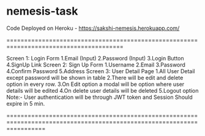 # nemesis-task

Code Deployed on Heroku - https://sakshi-nemesis.herokuapp.com/


=======================================================================================

 Screen 1: Login Form
1.Email (Input)
2.Password (Input)
3.Login Button
4.SignUp Link
Screen 2: Sign Up Form
1.Username
2.Email
3.Password
4.Confirm Password
5.Address
Screen 3: User Detail Page
1.All User Detail except password will be shown in table
2.There will be edit and delete option in every row.
3.On Edit option a modal will be option where user details will be edited
4.On delete user details will be deleted
5.Logout option
Note:- User authentication will be through JWT token and Session Should expire in 5 min.

=======================================================================================================================
